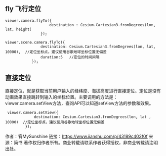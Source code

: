 ## fly 飞行定位

```
viewer.camera.flyTo({
                    destination : Cesium.Cartesian3.fromDegrees(lon, lat, height)
                });
```





```
viewer.scene.camera.flyTo({
                destination: Cesium.Cartesian3.fromDegrees(lon, lat, 10000),  //定位坐标点，建议使用谷歌地球坐标位置无偏差
                duration:5   //定位的时间间隔
            });
```



## 直接定位

直接定位，就是获取当前用户输入的经纬度、海拔高度进行直接定位。定位是没有动画效果直接跳转到输入的坐标位置。主要调用的方法是：viewer.camera.setView方法，查询API可以知道setView方法的参数和效果。



```
 viewer.camera.setView({
             destination: Cesium.Cartesian3.fromDegrees(lon, lat , 10000)  //定位坐标点，建议使用谷歌地球坐标位置无偏差
         });
```





作者：宥MySunshine
链接：https://www.jianshu.com/p/43189c403f0f
来源：简书
著作权归作者所有。商业转载请联系作者获得授权，非商业转载请注明出处。